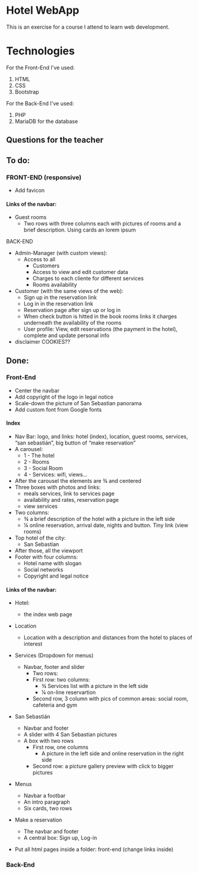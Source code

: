 
# Hotel WebApp

This is an exercise for a course I attend to learn web development.

# Technologies

For the Front-End I've used:
1. HTML
2. CSS
3. Bootstrap

For the Back-End I've used:
1. PHP 
2. MariaDB for the database

##  Questions for the teacher

## To do:

### FRONT-END (responsive)
* Add favicon

#### Links of the navbar:
* Guest rooms 
    * Two rows with three columns each with pictures of rooms and a brief description. Using cards an lorem ipsum



BACK-END

* Admin-Manager (with custom views): 
    * Access to all
        * Customers
        * Access to view and edit customer data
        * Charges to each cliente for different services
        * Rooms availability
* Customer (with the same views of the web): 
    * Sign up in the reservation link
    * Log in in the reservation link
    * Reservation page after sign up or log in
    * When check button is hitted in the book rooms links it charges underneath the availability of the rooms
    * User profile: View, edit reservations (the payment in the hotel), complete and update personal info    
* disclaimer COOKIES??

## Done:

### Front-End
* Center the navbar
* Add copyright of the logo in legal notice
* Scale-down the picture of San Sebastian panorama
* Add custom font from Google fonts

#### Index
* Nav Bar: logo, and links: hotel (index), location, guest rooms, services, “san sebastián”, big button of “make reservation”
* A carousel:
    * 1 - The hotel
    * 2 - Rooms
    * 3 - Social Room
    * 4 - Services: wifi, views…
* After the carousel the elements are ¾ and centered
* Three boxes with photos and links: 
    * meals services, link to services page
    * availability and rates, reservation page
    * view services 
* Two columns:	
    * ¾ a brief description of the hotel with a picture in the left side
    * ¼ online reservation, arrival date, nights and button. Tiny link (view rooms)
* Top hotel of the city:  
    * San Sebastian
* After those, all the viewport
* Footer with four columns:
    * Hotel name with slogan
    * Social networks
    * Copyright and legal notice

#### Links of the navbar:
* Hotel: 
    * the index web page
* Location
    * Location with a description and distances from the hotel to places of interest

* Services (Dropdown for menus)
    * Navbar, footer and slider
        * Two rows:
        * First row: two columns:
            * ¾ Services list with a picture in the left side
            * ¼ on-line reservartion
        * Second row, 3 column with pics of common areas: social room, cafeteria and gym

* San Sebastián
    * Navbar and footer
    * A slider with 4 San Sebastian pictures 
    * A box with two rows
        * First row, one columns
            * A picture in the left side and online reservation in the right side
        * Second row: a picture gallery preview with click to bigger pictures
* Menus
    * Navbar a footbar
    * An intro paragraph
    * Six cards, two rows
* Make a reservation
    * The navbar and footer
    * A central box: Sign up, Log-in

* Put all html pages inside a folder: front-end (change links inside)

### Back-End

